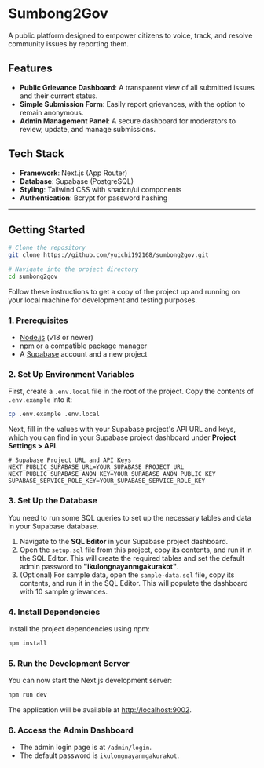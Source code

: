 # Sumbong2Gov
A public platform designed to empower citizens to voice, track, and resolve community issues by reporting them.

## Features

- **Public Grievance Dashboard**: A transparent view of all submitted issues and their current status.
- **Simple Submission Form**: Easily report grievances, with the option to remain anonymous.
- **Admin Management Panel**: A secure dashboard for moderators to review, update, and manage submissions.

## Tech Stack

- **Framework**: Next.js (App Router)
- **Database**: Supabase (PostgreSQL)
- **Styling**: Tailwind CSS with shadcn/ui components
- **Authentication**: Bcrypt for password hashing

---

## Getting Started


```bash
# Clone the repository
git clone https://github.com/yuichi192168/sumbong2gov.git

# Navigate into the project directory
cd sumbong2gov
```

Follow these instructions to get a copy of the project up and running on your local machine for development and testing purposes.

### 1. Prerequisites

- [Node.js](https://nodejs.org/en) (v18 or newer)
- [npm](https://www.npmjs.com/) or a compatible package manager
- A [Supabase](https://supabase.com/) account and a new project

### 2. Set Up Environment Variables

First, create a `.env.local` file in the root of the project. Copy the contents of `.env.example` into it:

```bash
cp .env.example .env.local
```

Next, fill in the values with your Supabase project's API URL and keys, which you can find in your Supabase project dashboard under **Project Settings > API**.

```env
# Supabase Project URL and API Keys
NEXT_PUBLIC_SUPABASE_URL=YOUR_SUPABASE_PROJECT_URL
NEXT_PUBLIC_SUPABASE_ANON_KEY=YOUR_SUPABASE_ANON_PUBLIC_KEY
SUPABASE_SERVICE_ROLE_KEY=YOUR_SUPABASE_SERVICE_ROLE_KEY
```

### 3. Set Up the Database

You need to run some SQL queries to set up the necessary tables and data in your Supabase database.

1.  Navigate to the **SQL Editor** in your Supabase project dashboard.
2.  Open the `setup.sql` file from this project, copy its contents, and run it in the SQL Editor. This will create the required tables and set the default admin password to **"ikulongnayanmgakurakot"**.
3.  (Optional) For sample data, open the `sample-data.sql` file, copy its contents, and run it in the SQL Editor. This will populate the dashboard with 10 sample grievances.

### 4. Install Dependencies

Install the project dependencies using npm:

```bash
npm install
```

### 5. Run the Development Server

You can now start the Next.js development server:

```bash
npm run dev
```

The application will be available at [http://localhost:9002](http://localhost:9002).

### 6. Access the Admin Dashboard

-   The admin login page is at `/admin/login`.
-   The default password is `ikulongnayanmgakurakot`.
